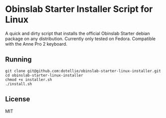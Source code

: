 # Obinslab Starter Installer Script for Linux
A quick and dirty script that installs the official Obinslab Starter debian package on any
distribution. Currently only tested on Fedora. Compatible with the Anne Pro 2 keyboard.

## Running
```
git clone git@github.com:dotellie/obinslab-starter-linux-installer.git
cd obinslab-starter-linux-installer
chmod +x installer.sh
./install.sh
```

## License
MIT
